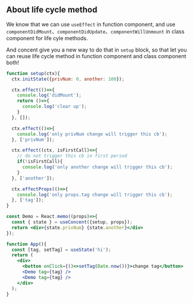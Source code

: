 
## About life cycle method

We know that we can use `useEffect` in function component, and use `componentDidMount`、`componentDidUpdate`、`componentWillUnmount` in class component for life cyle methods.

And concent give you a new way to do that in `setup` block, so that let you can reuse life cycle method in function component and class component both!

```jsx
function setup(ctx){
  ctx.initState({privNum: 0, another: 100});

  ctx.effect(()=>{
    console.log('didMount');
    return ()=>{
      console.log('clear up');
    }
  }, []);

  ctx.effect(()=>{
    console.log('only privNum change will trigger this cb');
  }, ['privNum']);

  ctx.effect((ctx, isFirstCall)=>{
    // do not trigger this cb in first period
    if(!isFirstCall){
      console.log('only another change will trigger this cb');
    }
  }, ['another']);

  ctx.effectProps(()=>{
    console.log('only props.tag change will trigger this cb');
  }, ['tag']);
} 

const Demo = React.memo((props)=>{
  const { state } = useConcent({setup, props});
  return <div>{state.privNum} {state.another}</div>
});

function App(){
  const [tag, setTag] = useState('hi');
  return (
    <div>
      <button onClick={()=>setTag(Date.now())}>change tag</button>
      <Demo tag={tag} />
      <Demo tag={tag} />
    </div>
  );
}
```